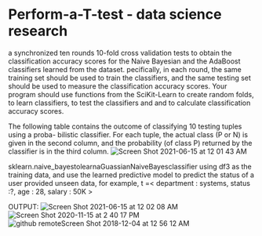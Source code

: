 # Perform-a-T-test - data science research 
a synchronized ten rounds 10-fold cross validation tests to obtain the classification accuracy scores for the Naive Bayesian and the AdaBoost classifiers learned from the dataset. pecifically, in each round, the same training set should be used to train the classifiers, and the same testing set should be used to measure the classification accuracy scores. Your program should use functions from the SciKit-Learn to create random folds, to learn classifiers, to test the classifiers and and to calculate classification accuracy scores.




The following table contains the outcome of classifying 10 testing tuples using a proba- bilistic classifier. For each tuple, the actual class (P or N) is given in the second column, and the probability (of class P) returned by the classifier is in the third column.
 ![Screen Shot 2021-06-15 at 12 01 43 AM](https://user-images.githubusercontent.com/43187819/121995634-dfcf5100-cd6c-11eb-9b19-c45bfbd5485d.png)

sklearn.naive_bayestolearnaGuassianNaiveBayesclassifier using df3 as the training data, and use the learned predictive model to predict the status of a user provided unseen data, for example,
t =< department : systems, status :?, age : 28, salary : 50K >



OUTPUT: ![Screen Shot 2021-06-15 at 12 02 08 AM](https://user-images.githubusercontent.com/43187819/121995683-fa092f00-cd6c-11eb-8684-88fcce0dc264.png)
![Screen Shot 2020-11-15 at 2 40 17 PM](https://user-images.githubusercontent.com/43187819/121995686-fa092f00-cd6c-11eb-8efd-e2842b7e459d.png)
![github remoteScreen Shot 2018-12-04 at 12 56 12 AM](https://user-images.githubusercontent.com/43187819/121995690-faa1c580-cd6c-11eb-9ff1-d209ac669682.png)
